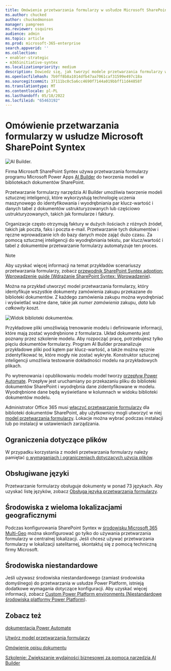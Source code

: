 ```yaml
---
title: Omówienie przetwarzania formularzy w usłudze Microsoft SharePoint Syntex
ms.author: chucked
author: chuckedmonson
manager: pamgreen
ms.reviewer: ssquires
audience: admin
ms.topic: article
ms.prod: microsoft-365-enterprise
search.appverid: ''
ms.collection:
- enabler-strategic
- m365initiative-syntex
ms.localizationpriority: medium
description: Dowiedz się, jak tworzyć modele przetwarzania formularzy w usłudze Microsoft SharePoint Syntex za pomocą narzędzia AI Build.
ms.openlocfilehash: 7b9ff8b8a1014dfb47aa7061caf31599e497c18a
ms.sourcegitcommit: 37111bc0c5a6cc4690f7144a019bbff11d44858f
ms.translationtype: MT
ms.contentlocale: pl-PL
ms.lasthandoff: 05/18/2022
ms.locfileid: "65463192"
---
```

# <a name="form-processing-overview-in-microsoft-sharepoint-syntex"></a>Omówienie przetwarzania formularzy w usłudze Microsoft SharePoint Syntex

 ![AI Builder.](../media/content-understanding/ai-builder.png)</br>

Firma Microsoft SharePoint Syntex używa przetwarzania formularzy programu Microsoft Power Apps [AI Builder](/ai-builder/overview) do tworzenia modeli w bibliotekach dokumentów SharePoint.

Przetwarzanie formularzy narzędzia AI Builder umożliwia tworzenie modeli sztucznej inteligencji, które wykorzystują technologię uczenia maszynowego do identyfikowania i wyodrębniania par klucz-wartość i danych tabel z dokumentów ustrukturyzowanych lub częściowo ustrukturyzowanych, takich jak formularze i faktury.

Organizacje często otrzymują faktury w dużych ilościach z różnych źródeł, takich jak poczta, faks i poczta e-mail. Przetwarzanie tych dokumentów i ręczne wprowadzanie ich do bazy danych może zająć dużo czasu. Za pomocą sztucznej inteligencji do wyodrębniania tekstu, par klucz/wartość i tabel z dokumentów przetwarzanie formularzy automatyzuje ten proces. 

> [!NOTE]
> Aby uzyskać więcej informacji na temat przykładów scenariuszy przetwarzania formularzy, zobacz [przewodnik SharePoint Syntex adoption: Wprowadzenie guide (Wdrażanie SharePoint Syntex: Wprowadzenie](./adoption-getstarted.md)).

Można na przykład utworzyć model przetwarzania formularzy, który identyfikuje wszystkie dokumenty zamówienia zakupu przekazane do biblioteki dokumentów. Z każdego zamówienia zakupu można wyodrębniać i wyświetlać ważne dane, takie jak *numer zamówienia* zakupu, *data* lub *całkowity koszt*.

![Widok biblioteki dokumentów.](../media/content-understanding/doc-lib-done.png)</br>  

Przykładowe pliki umożliwiają trenowanie modelu i definiowanie informacji, które mają zostać wyodrębnione z formularza. Układ dokumentu jest poznany przez szkolenie modelu. Aby rozpocząć pracę, potrzebujesz tylko pięciu dokumentów formularzy. Program AI Builder przeanalizuje przykładowe pliki pod kątem par klucz-wartość, a także można ręcznie zidentyfikować te, które mogły nie zostać wykryte.  Konstruktor sztucznej inteligencji umożliwia testowanie dokładności modelu na przykładowych plikach.

Po wytrenowania i opublikowaniu modelu model tworzy [przepływ Power Automate](/power-automate/getting-started). Przepływ jest uruchamiany po przekazaniu pliku do biblioteki dokumentów SharePoint i wyodrębnia dane zidentyfikowane w modelu. Wyodrębnione dane będą wyświetlane w kolumnach w widoku biblioteki dokumentów modelu.

Administrator Office 365 musi [włączyć przetwarzanie formularzy](./set-up-content-understanding.md) dla biblioteki dokumentów SharePoint, aby użytkownicy mogli utworzyć w niej [model przetwarzania formularzy](create-a-form-processing-model.md). Lokacje można wybrać podczas instalacji lub po instalacji w ustawieniach zarządzania.

## <a name="file-limitations"></a>Ograniczenia dotyczące plików

W przypadku korzystania z modeli przetwarzania formularzy należy pamiętać [o wymaganiach i ograniczeniach dotyczących użycia plików](/ai-builder/form-processing-model-requirements).

## <a name="supported-languages"></a>Obsługiwane języki

Przetwarzanie formularzy obsługuje dokumenty w ponad 73 językach. Aby uzyskać listę języków, zobacz [Obsługa języka przetwarzania formularzy](/power-platform-release-plan/2021wave2/ai-builder/form-processing-new-language-support).

## <a name="multi-geo-environments"></a>Środowiska z wieloma lokalizacjami geograficznymi

Podczas konfigurowania SharePoint Syntex w [środowisku Microsoft 365 Multi-Geo](../enterprise/microsoft-365-multi-geo.md) można skonfigurować go tylko do używania przetwarzania formularzy w centralnej lokalizacji. Jeśli chcesz używać przetwarzania formularzy w lokalizacji satelitarnej, skontaktuj się z pomocą techniczną firmy Microsoft.

## <a name="custom-environments"></a>Środowiska niestandardowe

Jeśli używasz środowiska niestandardowego (zamiast środowiska domyślnego) do przetwarzania w usłudze Power Platform, istnieją dodatkowe wymagania dotyczące konfiguracji. Aby uzyskać więcej informacji, zobacz [Custom Power Platform environments (Niestandardowe środowiska platformy Power Platform](set-up-content-understanding.md#requirements)).


## <a name="see-also"></a>Zobacz też
  
[dokumentacja Power Automate](/power-automate/)

[Utwórz model przetwarzania formularzy](create-a-form-processing-model.md)

[Omówienie opisu dokumentu](document-understanding-overview.md)

[Szkolenie: Zwiększanie wydajności biznesowej za pomocą narzędzia AI Builder](/learn/paths/improve-business-performance-ai-builder/?source=learn)